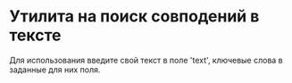 # Утилита на поиск совподений в тексте

Для использования введите свой текст в поле 'text', ключевые слова в заданные для них поля.